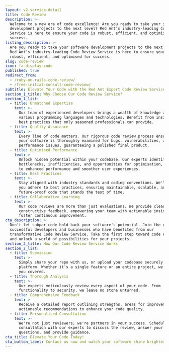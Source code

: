 ```yaml
---
layout: v2-service-detail
title: Code Review
description: >-
  Welcome to a new era of code excellence! Are you ready to take your software
  development projects to the next level? Red Ant’s industry-leading Code Review
  Service is here to ensure your code is robust, efficient, and optimised for
  success.
listing_description: >-
  Are you ready to take your software development projects to the next level?
  Red Ant’s industry-leading Code Review Service is here to ensure your code is
  robust, efficient, and optimised for success.
slug: code-review
icon: fa-display-code
published: true
redirect_from:
  - /ruby-on-rails-code-review/
  - /free-initial-consult-code-review/
subtitle: Elevate Your Code with the Red Ant Expert Code Review Service
section_1_title: Why Choose Our Code Review Service?
section_1_list:
  - title: Unmatched Expertise
    text: >-
      Our team of experienced developers brings a wealth of knowledge across
      various programming languages and technologies. Benefit from insights and
      best practices that only seasoned professionals can provide.
  - title: Quality Assurance
    text: >-
      Every line of code matters. Our rigorous code review process ensures that
      your software is thoroughly examined for bugs, vulnerabilities, and
      performance issues, guaranteeing a polished final product.
  - title: Optimised Performance
    text: >
      Unlock hidden potential within your codebase. Our experts identify
      bottlenecks, inefficiencies, and opportunities for optimisation, leading
      to enhanced performance and smoother user experiences.
  - title: Best Practices
    text: >-
      Stay aligned with industry standards and coding conventions. We'll help
      you adhere to best practices, ensuring maintainable, scalable, and
      future-proof code that stands the test of time.
  - title: Collaborative Learning
    text: >-
      Our code reviews are more than just evaluations. We provide clear and
      constructive feedback, empowering your team with actionable insights that
      foster continuous improvement.
cta_description: >
  Don't let subpar code hold back your software's potential. Join the ranks of
  successful developers and businesses who have benefited from our
  transformative Code Review Service. Take the first step toward code excellence
  and unlock a world of possibilities for your projects.
section_2_title: How Our Code Review Service Works
section_2_list:
  - title: Submission
    text: >-
      Simply share your repo with us, or upload your codebase securely to our
      platform. Whether it's a single feature or an entire project, we've got
      you covered.
  - title: Thorough Analysis
    text: >-
      Our experts meticulously review every aspect of your code. From
      functionality to security, we leave no stone unturned.
  - title: Comprehensive Feedback
    text: >
      Receive a detailed report outlining strengths, areas for improvement, and
      actionable recommendations to enhance your code quality.
  - title: Personalised Consultation
    text: >-
      We're not just reviewers; we're partners in your success. Schedule a
      consultation with our experts to discuss the review, answer your
      questions, and provide guidance.
cta_title: Elevate Your Code Today!
cta_button_label: Contact us now and watch your software shine brighter than ever before!
---
```













